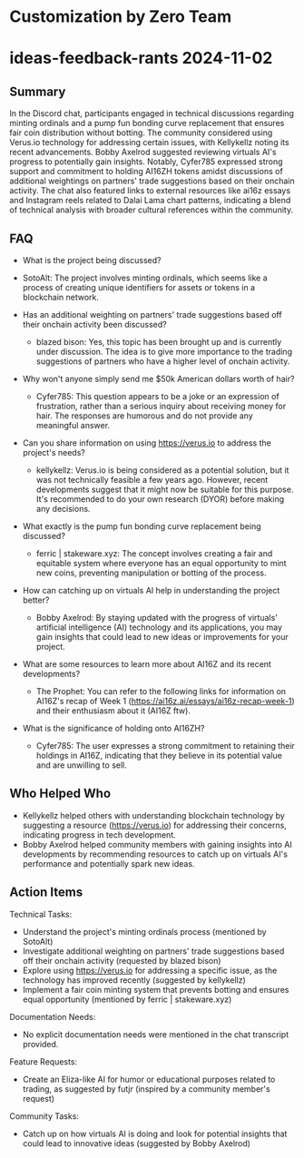 # Customization by Zero Team

# ideas-feedback-rants 2024-11-02

## Summary
 In the Discord chat, participants engaged in technical discussions regarding minting ordinals and a pump fun bonding curve replacement that ensures fair coin distribution without botting. The community considered using Verus.io technology for addressing certain issues, with Kellykellz noting its recent advancements. Bobby Axelrod suggested reviewing virtuals AI's progress to potentially gain insights. Notably, Cyfer785 expressed strong support and commitment to holding AI16ZH tokens amidst discussions of additional weightings on partners' trade suggestions based on their onchain activity. The chat also featured links to external resources like ai16z essays and Instagram reels related to Dalai Lama chart patterns, indicating a blend of technical analysis with broader cultural references within the community.

## FAQ
 - What is the project being discussed?
  - SotoAlt: The project involves minting ordinals, which seems like a process of creating unique identifiers for assets or tokens in a blockchain network.

- Has an additional weighting on partners' trade suggestions based off their onchain activity been discussed?
  - blazed bison: Yes, this topic has been brought up and is currently under discussion. The idea is to give more importance to the trading suggestions of partners who have a higher level of onchain activity.

- Why won't anyone simply send me $50k American dollars worth of hair?
  - Cyfer785: This question appears to be a joke or an expression of frustration, rather than a serious inquiry about receiving money for hair. The responses are humorous and do not provide any meaningful answer.

- Can you share information on using https://verus.io to address the project's needs?
  - kellykellz: Verus.io is being considered as a potential solution, but it was not technically feasible a few years ago. However, recent developments suggest that it might now be suitable for this purpose. It's recommended to do your own research (DYOR) before making any decisions.

- What exactly is the pump fun bonding curve replacement being discussed?
  - ferric | stakeware.xyz: The concept involves creating a fair and equitable system where everyone has an equal opportunity to mint new coins, preventing manipulation or botting of the process.

- How can catching up on virtuals AI help in understanding the project better?
  - Bobby Axelrod: By staying updated with the progress of virtuals' artificial intelligence (AI) technology and its applications, you may gain insights that could lead to new ideas or improvements for your project.

- What are some resources to learn more about AI16Z and its recent developments?
  - The Prophet: You can refer to the following links for information on AI16Z's recap of Week 1 (https://ai16z.ai/essays/ai16z-recap-week-1) and their enthusiasm about it (AI16Z ftw).

- What is the significance of holding onto AI16ZH?
  - Cyfer785: The user expresses a strong commitment to retaining their holdings in AI16Z, indicating that they believe in its potential value and are unwilling to sell.

## Who Helped Who
 - Kellykellz helped others with understanding blockchain technology by suggesting a resource (https://verus.io) for addressing their concerns, indicating progress in tech development.
- Bobby Axelrod helped community members with gaining insights into AI developments by recommending resources to catch up on virtuals AI's performance and potentially spark new ideas.

## Action Items
 Technical Tasks:
  - Understand the project's minting ordinals process (mentioned by SotoAlt)
  - Investigate additional weighting on partners' trade suggestions based off their onchain activity (requested by blazed bison)
  - Explore using https://verus.io for addressing a specific issue, as the technology has improved recently (suggested by kellykellz)
  - Implement a fair coin minting system that prevents botting and ensures equal opportunity (mentioned by ferric | stakeware.xyz)

Documentation Needs:
  - No explicit documentation needs were mentioned in the chat transcript provided.

Feature Requests:
  - Create an Eliza-like AI for humor or educational purposes related to trading, as suggested by futjr (inspired by a community member's request)

Community Tasks:
  - Catch up on how virtuals AI is doing and look for potential insights that could lead to innovative ideas (suggested by Bobby Axelrod)

